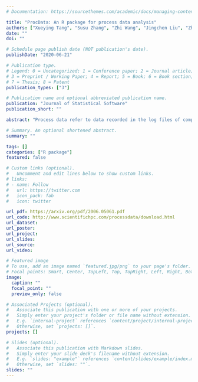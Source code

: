 ```yaml
---
# Documentation: https://sourcethemes.com/academic/docs/managing-content/

title: "ProcData: An R package for process data analysis"
authors: ["Xueying Tang", "Susu Zhang", "Zhi Wang", "Jingchen Liu", "Zhiliang Ying"]
date: ""
doi: ""

# Schedule page publish date (NOT publication's date).
publishDate: "2020-06-21"

# Publication type.
# Legend: 0 = Uncategorized; 1 = Conference paper; 2 = Journal article;
# 3 = Preprint / Working Paper; 4 = Report; 5 = Book; 6 = Book section;
# 7 = Thesis; 8 = Patent
publication_types: ["3"]

# Publication name and optional abbreviated publication name.
publication: "Journal of Statistical Software"
publication_short: ""

abstract: "Process data refer to data recorded in the log files of computer-based items. These data, represented as timestamped action sequences, keep track of respondents’ response processes of solving the items. Process data analysis aims at enhancing educational as- sessment accuracy and serving other assessment purposes by utilizing the rich information contained in response processes. The R package ProcData presented in this article is de- signed to provide tools for processing, describing, and analyzing process data. We define an S3 class ‘proc’ for organizing process data and extend generic methods summary and print for ‘proc’. Two feature extraction methods for process data are implemented in the package for compressing information in the irregular response processes into regular nu- meric vectors. ProcData also provides functions for fitting and making predictions from a neural-network-based sequence model. These functions call relevant functions in package keras for constructing and training neural networks. In addition, several response process generators and a real dataset of response processes of the climate control item in the 2012 Programme for International Student Assessment are included in the package."

# Summary. An optional shortened abstract.
summary: ""

tags: []
categories: ["R package"]
featured: false

# Custom links (optional).
#   Uncomment and edit lines below to show custom links.
# links:
# - name: Follow
#   url: https://twitter.com
#   icon_pack: fab
#   icon: twitter

url_pdf: https://arxiv.org/pdf/2006.05061.pdf
url_code: http://www.scientifichpc.com/processdata/download.html
url_dataset:
url_poster:
url_project:
url_slides:
url_source:
url_video:

# Featured image
# To use, add an image named `featured.jpg/png` to your page's folder. 
# Focal points: Smart, Center, TopLeft, Top, TopRight, Left, Right, BottomLeft, Bottom, BottomRight.
image:
  caption: ""
  focal_point: ""
  preview_only: false

# Associated Projects (optional).
#   Associate this publication with one or more of your projects.
#   Simply enter your project's folder or file name without extension.
#   E.g. `internal-project` references `content/project/internal-project/index.md`.
#   Otherwise, set `projects: []`.
projects: []

# Slides (optional).
#   Associate this publication with Markdown slides.
#   Simply enter your slide deck's filename without extension.
#   E.g. `slides: "example"` references `content/slides/example/index.md`.
#   Otherwise, set `slides: ""`.
slides: ""
---
```


